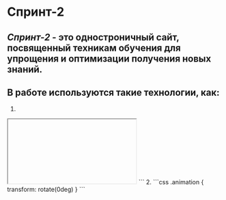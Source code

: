 # **Спринт-2**
## *Спринт-2* - это одностроничный сайт, посвященный техникам обучения для упрощения и оптимизации получения новых знаний.
## В работе используются такие технологии, как:
1. ```html
<iframe></iframe>
```
2. ```css
.animation {
  transform: rotate(0deg)
}
```



